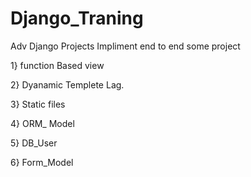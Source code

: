# Django_Traning
Adv Django Projects
Impliment end to end some project

1} function Based view

2} Dyanamic Templete Lag.

3} Static files

4} ORM_ Model

5} DB_User

6} Form_Model


